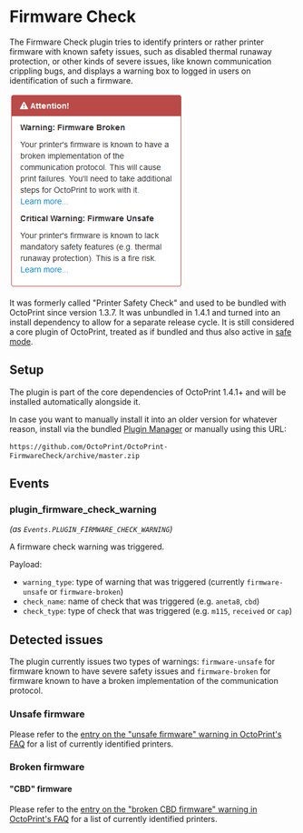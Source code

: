# Firmware Check

The Firmware Check plugin tries to identify printers or rather printer firmware with known safety issues, such as
disabled thermal runaway protection, or other kinds of severe issues, like known communication crippling bugs, and
displays a warning box to logged in users on identification of such a firmware.

![Screenshot](https://raw.githubusercontent.com/OctoPrint/OctoPrint-FirmwareCheck/master/extras/screenshot.png)

It was formerly called "Printer Safety Check" and used to be bundled with OctoPrint since version
1.3.7. It was unbundled in 1.4.1 and turned into an install dependency to allow for a separate release cycle. It is
still considered a core plugin of OctoPrint, treated as if bundled and thus also active in [safe mode](https://docs.octoprint.org/en/master/features/safemode.html).

## Setup

The plugin is part of the core dependencies of OctoPrint 1.4.1+ and will be installed automatically alongside it.

In case you want to manually install it into an older version for whatever reason, install via the bundled
[Plugin Manager](https://docs.octoprint.org/en/master/bundledplugins/pluginmanager.html)
or manually using this URL:

    https://github.com/OctoPrint/OctoPrint-FirmwareCheck/archive/master.zip

## Events

### plugin_firmware_check_warning

*(as `Events.PLUGIN_FIRMWARE_CHECK_WARNING`)*

A firmware check warning was triggered.

Payload:
  * `warning_type`: type of warning that was triggered (currently `firmware-unsafe` or `firmware-broken`)
  * `check_name`: name of check that was triggered (e.g. `aneta8`, `cbd`)
  * `check_type`: type of check that was triggered (e.g. `m115`, `received` or `cap`)

## Detected issues

The plugin currently issues two types of warnings: `firmware-unsafe` for firmware known to have severe safety issues
and `firmware-broken` for firmware known to have a broken implementation of the communication protocol.

### Unsafe firmware

Please refer to the [entry on the "unsafe firmware" warning in OctoPrint's FAQ](https://faq.octoprint.org/warning-firmware-unsafe)
for a list of currently identified printers.

### Broken firmware

#### "CBD" firmware

Please refer to the [entry on the "broken CBD firmware" warning in OctoPrint's FAQ](https://faq.octoprint.org/warning-firmware-broken-cbd)
for a list of currently identified printers.
